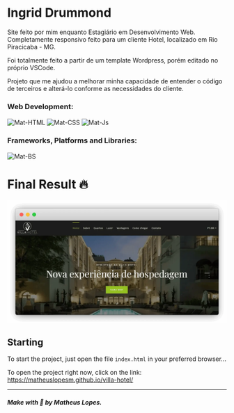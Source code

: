# Ingrid Drummond

Site feito por mim enquanto Estagiário em Desenvolvimento Web. Completamente responsivo feito para um cliente Hotel, localizado em Rio Piracicaba - MG.

Foi totalmente feito a partir de um template Wordpress, porém editado no próprio VSCode. 

Projeto que me ajudou a melhorar minha capacidade de entender o código de terceiros e alterá-lo conforme as necessidades do cliente. 

<div style="display: inline_block">
    <h3>Web Development:</h3>
    <img align="center" alt="Mat-HTML" height="30" src="https://img.shields.io/badge/html5-%23E34F26.svg?style=for-the-badge&logo=html5&logoColor=white">
    <img align="center" alt="Mat-CSS" height="30" src="https://img.shields.io/badge/css3-%231572B6.svg?style=for-the-badge&logo=css3&logoColor=white">
    <img align="center" alt="Mat-Js" height="30" src="https://img.shields.io/badge/javascript-%23323330.svg?style=for-the-badge&logo=javascript&logoColor=%23F7DF1E">
    <h3>Frameworks, Platforms and Libraries:</h3>
    <img align="center" alt="Mat-BS" height="30" src="https://img.shields.io/badge/bootstrap-%23563D7C.svg?style=for-the-badge&logo=bootstrap&logoColor=white">
</div>

# Final Result 🔥 

<img src="assets/images/final.webp" alt="Web Version"/> 

## Starting 

To start the project, just open the file `index.html` in your preferred browser...

To open the project right now, click on the link: https://matheuslopesm.github.io/villa-hotel/

--- 

##### Make with 🧠 by Matheus Lopes.